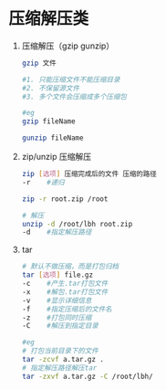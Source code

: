 # 压缩解压类

1. 压缩解压（gzip gunzip）
    
    ```bash
    gzip 文件
    
    #1. 只能压缩文件不能压缩目录
    #2. 不保留源文件
    #3. 多个文件会压缩成多个压缩包
    
    #eg
    gzip fileName
    
    gunzip fileName
    ```
    
2. zip/unzip 压缩解压 
    
    ```bash
    zip [选项] 压缩完成后的文件 压缩的路径
    -r    #递归
    
    zip -r root.zip /root
    
    # 解压
    unzip -d /root/lbh root.zip
    -d    #指定解压路径
    ```
    
3. tar
    
    ```bash
    # 默认不做压缩，而是打包归档
    tar [选项] file.gz
    -c    #产生.tar打包文件
    -x    #解包.tar打包文件
    -v    #显示详细信息
    -f    #指定压缩后的文件名
    -z    #打包同时压缩
    -C    #解压到指定目录
    
    #eg
    # 打包当前目录下的文件
    tar -zcvf a.tar.gz .
    # 指定解压路径解压tar
    tar -zxvf a.tar.gz -C /root/lbh/
    ```